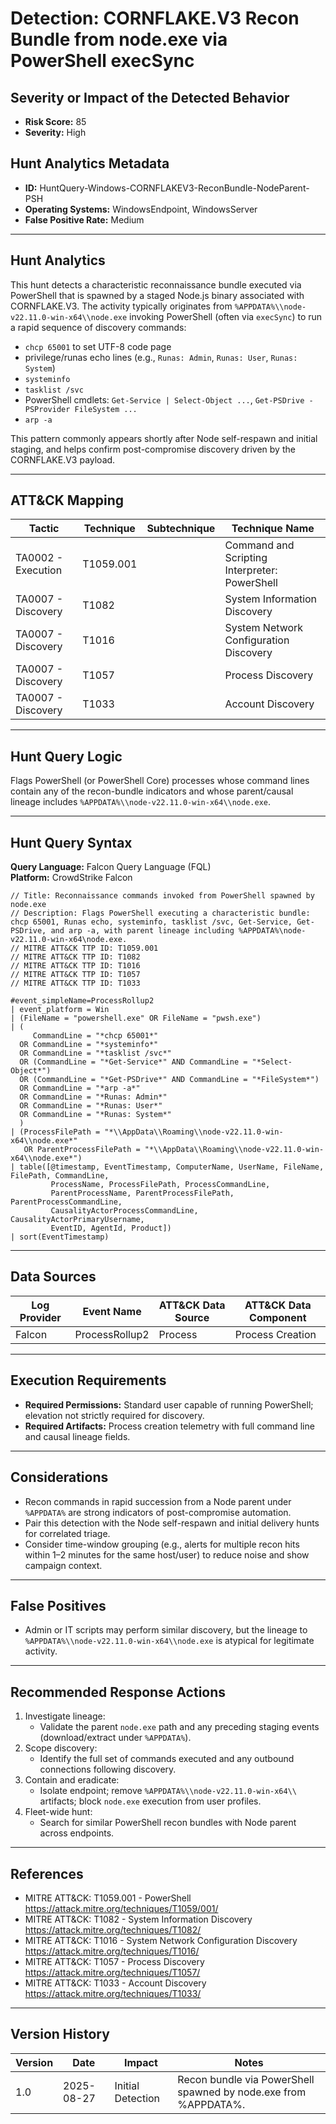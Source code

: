 # Detection: CORNFLAKE.V3 Recon Bundle from node.exe via PowerShell execSync

## Severity or Impact of the Detected Behavior
- **Risk Score:** 85
- **Severity:** High

## Hunt Analytics Metadata
- **ID:** HuntQuery-Windows-CORNFLAKEV3-ReconBundle-NodeParent-PSH
- **Operating Systems:** WindowsEndpoint, WindowsServer
- **False Positive Rate:** Medium

---

## Hunt Analytics
This hunt detects a characteristic reconnaissance bundle executed via PowerShell that is spawned by a staged Node.js binary associated with CORNFLAKE.V3. The activity typically originates from `%APPDATA%\\node-v22.11.0-win-x64\\node.exe` invoking PowerShell (often via `execSync`) to run a rapid sequence of discovery commands:

- `chcp 65001` to set UTF-8 code page
- privilege/runas echo lines (e.g., `Runas: Admin`, `Runas: User`, `Runas: System`)
- `systeminfo`
- `tasklist /svc`
- PowerShell cmdlets: `Get-Service | Select-Object ...`, `Get-PSDrive -PSProvider FileSystem ...`
- `arp -a`

This pattern commonly appears shortly after Node self-respawn and initial staging, and helps confirm post-compromise discovery driven by the CORNFLAKE.V3 payload.

---

## ATT&CK Mapping

| Tactic                      | Technique  | Subtechnique | Technique Name                               |
|----------------------------|------------|--------------|----------------------------------------------|
| TA0002 - Execution         | T1059.001  |              | Command and Scripting Interpreter: PowerShell |
| TA0007 - Discovery         | T1082      |              | System Information Discovery                  |
| TA0007 - Discovery         | T1016      |              | System Network Configuration Discovery        |
| TA0007 - Discovery         | T1057      |              | Process Discovery                             |
| TA0007 - Discovery         | T1033      |              | Account Discovery                             |

---

## Hunt Query Logic
Flags PowerShell (or PowerShell Core) processes whose command lines contain any of the recon-bundle indicators and whose parent/causal lineage includes `%APPDATA%\\node-v22.11.0-win-x64\\node.exe`.

---

## Hunt Query Syntax

**Query Language:** Falcon Query Language (FQL)  
**Platform:** CrowdStrike Falcon

```fql
// Title: Reconnaissance commands invoked from PowerShell spawned by node.exe
// Description: Flags PowerShell executing a characteristic bundle: chcp 65001, Runas echo, systeminfo, tasklist /svc, Get-Service, Get-PSDrive, and arp -a, with parent lineage including %APPDATA%\node-v22.11.0-win-x64\node.exe.
// MITRE ATT&CK TTP ID: T1059.001
// MITRE ATT&CK TTP ID: T1082
// MITRE ATT&CK TTP ID: T1016
// MITRE ATT&CK TTP ID: T1057
// MITRE ATT&CK TTP ID: T1033

#event_simpleName=ProcessRollup2
| event_platform = Win
| (FileName = "powershell.exe" OR FileName = "pwsh.exe")
| (
     CommandLine = "*chcp 65001*"
  OR CommandLine = "*systeminfo*"
  OR CommandLine = "*tasklist /svc*"
  OR (CommandLine = "*Get-Service*" AND CommandLine = "*Select-Object*")
  OR (CommandLine = "*Get-PSDrive*" AND CommandLine = "*FileSystem*")
  OR CommandLine = "*arp -a*"
  OR CommandLine = "*Runas: Admin*"
  OR CommandLine = "*Runas: User*"
  OR CommandLine = "*Runas: System*"
  )
| (ProcessFilePath = "*\\AppData\\Roaming\\node-v22.11.0-win-x64\\node.exe*" 
   OR ParentProcessFilePath = "*\\AppData\\Roaming\\node-v22.11.0-win-x64\\node.exe*")
| table([@timestamp, EventTimestamp, ComputerName, UserName, FileName, FilePath, CommandLine,
         ProcessName, ProcessFilePath, ProcessCommandLine,
         ParentProcessName, ParentProcessFilePath, ParentProcessCommandLine,
         CausalityActorProcessCommandLine, CausalityActorPrimaryUsername,
         EventID, AgentId, Product])
| sort(EventTimestamp)
```

---

## Data Sources

| Log Provider | Event Name                | ATT&CK Data Source | ATT&CK Data Component |
|--------------|--------------------------|--------------------|-----------------------|
| Falcon       | ProcessRollup2           | Process            | Process Creation      |

---

## Execution Requirements
- **Required Permissions:** Standard user capable of running PowerShell; elevation not strictly required for discovery.
- **Required Artifacts:** Process creation telemetry with full command line and causal lineage fields.

---

## Considerations
- Recon commands in rapid succession from a Node parent under `%APPDATA%` are strong indicators of post-compromise automation.
- Pair this detection with the Node self-respawn and initial delivery hunts for correlated triage.
- Consider time-window grouping (e.g., alerts for multiple recon hits within 1–2 minutes for the same host/user) to reduce noise and show campaign context.

---

## False Positives
- Admin or IT scripts may perform similar discovery, but the lineage to `%APPDATA%\\node-v22.11.0-win-x64\\node.exe` is atypical for legitimate activity.

---

## Recommended Response Actions
1) Investigate lineage:
   - Validate the parent `node.exe` path and any preceding staging events (download/extract under `%APPDATA%`).
2) Scope discovery:
   - Identify the full set of commands executed and any outbound connections following discovery.
3) Contain and eradicate:
   - Isolate endpoint; remove `%APPDATA%\\node-v22.11.0-win-x64\\` artifacts; block `node.exe` execution from user profiles.
4) Fleet-wide hunt:
   - Search for similar PowerShell recon bundles with Node parent across endpoints.

---

## References
- MITRE ATT&CK: T1059.001 - PowerShell https://attack.mitre.org/techniques/T1059/001/
- MITRE ATT&CK: T1082 - System Information Discovery https://attack.mitre.org/techniques/T1082/
- MITRE ATT&CK: T1016 - System Network Configuration Discovery https://attack.mitre.org/techniques/T1016/
- MITRE ATT&CK: T1057 - Process Discovery https://attack.mitre.org/techniques/T1057/
- MITRE ATT&CK: T1033 - Account Discovery https://attack.mitre.org/techniques/T1033/

---

## Version History

| Version | Date       | Impact              | Notes                                                                 |
|---------|------------|---------------------|-----------------------------------------------------------------------|
| 1.0     | 2025-08-27 | Initial Detection   | Recon bundle via PowerShell spawned by node.exe from %APPDATA%.       |
